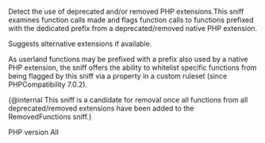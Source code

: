 Detect the use of deprecated and/or removed PHP extensions.This sniff examines function calls made and flags function calls to functions
prefixed with the dedicated prefix from a deprecated/removed native PHP extension.

Suggests alternative extensions if available.

As userland functions may be prefixed with a prefix also used by a native
PHP extension, the sniff offers the ability to whitelist specific functions
from being flagged by this sniff via a property in a custom ruleset
(since PHPCompatibility 7.0.2).

{@internal This sniff is a candidate for removal once all functions from all
deprecated/removed extensions have been added to the RemovedFunctions sniff.}

PHP version All